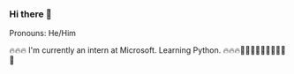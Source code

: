 ### Hi there 👋

Pronouns: He/Him

🔥🔥🔥 I'm currently an intern at Microsoft. Learning Python. 🔥🔥🔥🌱🌱🌱🌱🤪🤪🤪🤪🤪🤪

<!--
**Kazumin7/Kazumin7** is a ✨ _special_ ✨ repository because its `README.md` (this file) appears on your GitHub profile.

Here are some ideas to get you started:

- 🔭 I’m currently working on ...
- 🌱 I’m currently learning ...
- 👯 I’m looking to collaborate on ...
- 🤔 I’m looking for help with ...
- 💬 Ask me about ...
- 📫 How to reach me: ...
- 😄 Pronouns: ...
- ⚡ Fun fact: ...
-->
